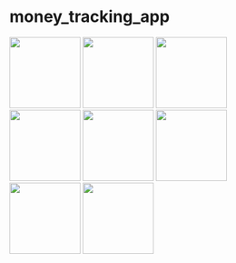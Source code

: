 # money_tracking_app


<img width="125px" src="https://github.com/user-attachments/assets/4a758f2f-bd1e-4d9e-8626-f63682e35ab4">

<img width="125px" src="https://github.com/user-attachments/assets/4dba6238-3d21-4a4a-a23f-ccd63ba16fc8">

<img width="125px" src="https://github.com/user-attachments/assets/9783fe6f-76cf-4d34-95ac-161e2089f8d9">
<img width="125px" src="https://github.com/user-attachments/assets/85adc95f-8b7a-45bf-b7d9-851fc3e9ee05">
<img width="125px" src="https://github.com/user-attachments/assets/4746dbee-ba8a-495f-8aed-30b8c7b05405">
<img width="125px" src="https://github.com/user-attachments/assets/7a91e576-58b7-4f34-bbe8-8d06b5a4968b">
<img width="125px" src="https://github.com/user-attachments/assets/430a53d2-13ac-4fa8-b2a4-df7532c0837d">
<img width="125px" src="https://github.com/user-attachments/assets/abb5bd7b-ae74-4af4-bb56-4205cbdaff11">
